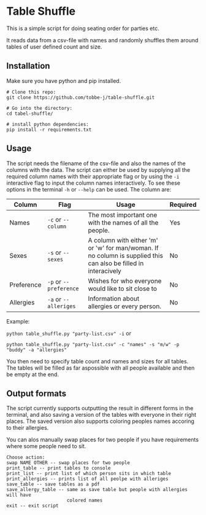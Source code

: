 # Table Shuffle

This is a simple script for doing seating order for parties etc.

It reads data from a csv-file with names and randomly shuffles them around tables of user defined count and size.

## Installation
Make sure you have python and pip installed.

```
# Clone this repo: 
git clone https://github.com/tobbe-j/table-shuffle.git

# Go into the directory:
cd tabel-shuffle/

# install python dependencies: 
pip install -r requirements.txt
```

## Usage
The script needs the filename of the csv-file and also the names of the columns with the data.
The script can either be used by supplying all the required column names with their appropriate flag or by using the `-i` interactive flag to input the column names interactively.
To see these options in the terminal `-h` or `--help` can be used.
The column are:


| Column | Flag | Usage | Required |
| --- | --- | --- | --- |
| Names | `-c` or `--column` | The most important one with the names of all the people. | Yes |
| Sexes | `-s` or `--sexes`| A column with either 'm' or 'w' for man/woman. If no column is supplied this can also be filled in interacively | No |
| Preference | `-p` or `--preference` | Wishes for who everyone would like to sit close to | No |
| Allergies | `-a` or `--alleriges` | Information about allergies or every person. | No |

Example:

`python table_shuffle.py "party-list.csv" -i` or 

`python table_shuffle.py "party-list.csv" -c "names" -s "m/w" -p "buddy" -a "allergies"`

You then need to specify table count and names and sizes for all tables. The tables will be filled as far aspossible with all people available and then be empty at the end.

## Output formats
The script currently supports outputting the result in different forms in the terminal, and also saving a version of the tables with everyone in their right places. The saved version also supports coloring peoples names accoring to their allergies.

You can alos manually swap places for two people if you have requirements where some people need to sit.
```
Choose action:
swap NAME OTHER -- swap places for two people
print_table -- print tables to console
print_list -- print list of which person sits in which table
print_allergies -- prints list of all peolpe with alleriges
save_table -- save tables as a pdf
save_allergy_table -- same as save table but people with allergies will have
                      colored names
exit -- exit script
```

